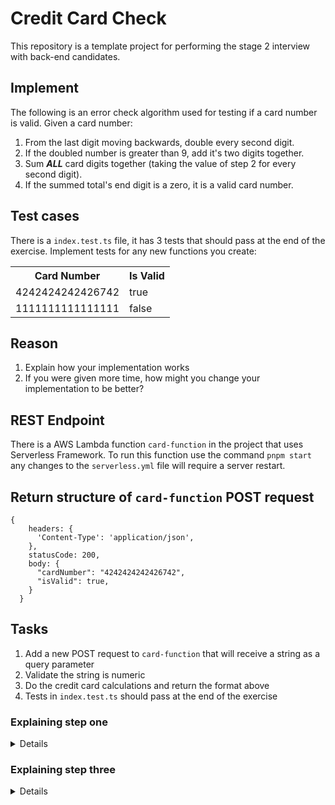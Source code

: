 # Credit Card Check

This repository is a template project for performing the stage 2 interview with back-end candidates.

## Implement

The following is an error check algorithm used for testing if a card number is valid. Given a card number:

1. From the last digit moving backwards, double every second digit.
2. If the doubled number is greater than 9, add it's two digits together.
3. Sum **_ALL_** card digits together (taking the value of step 2 for every second digit).
4. If the summed total's end digit is a zero, it is a valid card number.

## Test cases

There is a `index.test.ts` file, it has 3 tests that should pass at the end of the exercise. Implement tests for any new functions you create:

<div style="text-align: center;">
    <table>
        <th>
          Card Number
        </th>
        <th>
          Is Valid
        </th>
        <tr>
            <td>4242424242426742</td>
            <td>true</td>
        </tr>
        <tr>
            <td>1111111111111111</td>
            <td>false</td>
        </tr>
    </table>
</div>

## Reason

1. Explain how your implementation works
2. If you were given more time, how might you change your implementation to be better?

## REST Endpoint

There is a AWS Lambda function `card-function` in the project that uses Serverless Framework. To run this function use the command `pnpm start` any changes to the `serverless.yml` file will require a server restart.

## Return structure of `card-function` POST request

```
{
    headers: {
      'Content-Type': 'application/json',
    },
    statusCode: 200,
    body: {
      "cardNumber": "4242424242426742",
      "isValid": true,
    }
  }
```

## Tasks

1. Add a new POST request to `card-function` that will receive a string as a query parameter
2. Validate the string is numeric
3. Do the credit card calculations and return the format above
4. Tests in `index.test.ts` should pass at the end of the exercise

### Explaining step one

<details>
Given the numbers 12345 then we need to double the numbers 4 and 2.<br/><br/>

5 skip<br/>
4 double<br/>
3 skip<br/>
2 double<br/>
1 skip

</details>

### Explaining step three

<details>
Given the numbers 12345 the total digits to sum would be 1 + 4 + 3 + 8 + 5.<br/><br/>

1 not doubled<br/>
4 is 2 doubled<br/>
3 not doubled<br/>
8 is 4 doubled<br/>
5 not doubled

</details>
